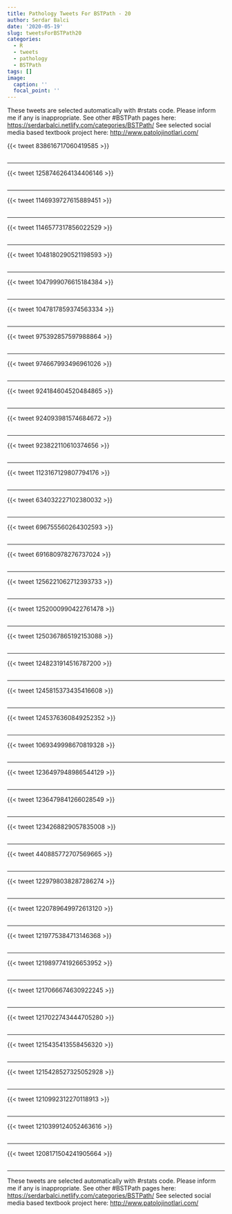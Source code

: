 ```yaml
---
title: Pathology Tweets For BSTPath - 20
author: Serdar Balci
date: '2020-05-19'
slug: tweetsForBSTPath20
categories:
  - R
  - tweets
  - pathology
  - BSTPath
tags: []
image:
  caption: ''
  focal_point: ''
---
```



These tweets are selected automatically with #rstats code. Please inform me if any is inappropriate.
See other #BSTPath pages here: https://serdarbalci.netlify.com/categories/BSTPath/ 
See selected social media based textbook project here: http://www.patolojinotlari.com/

{{< tweet 838616717060419585 >}}
<br>
<br>
<hr>
{{< tweet 1258746264134406146 >}}
<br>
<br>
<hr>
{{< tweet 1146939727615889451 >}}
<br>
<br>
<hr>
{{< tweet 1146577317856022529 >}}
<br>
<br>
<hr>
{{< tweet 1048180290521198593 >}}
<br>
<br>
<hr>
{{< tweet 1047999076615184384 >}}
<br>
<br>
<hr>
{{< tweet 1047817859374563334 >}}
<br>
<br>
<hr>
{{< tweet 975392857597988864 >}}
<br>
<br>
<hr>
{{< tweet 974667993496961026 >}}
<br>
<br>
<hr>
{{< tweet 924184604520484865 >}}
<br>
<br>
<hr>
{{< tweet 924093981574684672 >}}
<br>
<br>
<hr>
{{< tweet 923822110610374656 >}}
<br>
<br>
<hr>
{{< tweet 1123167129807794176 >}}
<br>
<br>
<hr>
{{< tweet 634032227102380032 >}}
<br>
<br>
<hr>
{{< tweet 696755560264302593 >}}
<br>
<br>
<hr>
{{< tweet 691680978276737024 >}}
<br>
<br>
<hr>
{{< tweet 1256221062712393733 >}}
<br>
<br>
<hr>
{{< tweet 1252000990422761478 >}}
<br>
<br>
<hr>
{{< tweet 1250367865192153088 >}}
<br>
<br>
<hr>
{{< tweet 1248231914516787200 >}}
<br>
<br>
<hr>
{{< tweet 1245815373435416608 >}}
<br>
<br>
<hr>
{{< tweet 1245376360849252352 >}}
<br>
<br>
<hr>
{{< tweet 1069349998670819328 >}}
<br>
<br>
<hr>
{{< tweet 1236497948986544129 >}}
<br>
<br>
<hr>
{{< tweet 1236479841266028549 >}}
<br>
<br>
<hr>
{{< tweet 1234268829057835008 >}}
<br>
<br>
<hr>
{{< tweet 440885772707569665 >}}
<br>
<br>
<hr>
{{< tweet 1229798038287286274 >}}
<br>
<br>
<hr>
{{< tweet 1220789649972613120 >}}
<br>
<br>
<hr>
{{< tweet 1219775384713146368 >}}
<br>
<br>
<hr>
{{< tweet 1219897741926653952 >}}
<br>
<br>
<hr>
{{< tweet 1217066674630922245 >}}
<br>
<br>
<hr>
{{< tweet 1217022743444705280 >}}
<br>
<br>
<hr>
{{< tweet 1215435413558456320 >}}
<br>
<br>
<hr>
{{< tweet 1215428527325052928 >}}
<br>
<br>
<hr>
{{< tweet 1210992312270118913 >}}
<br>
<br>
<hr>
{{< tweet 1210399124052463616 >}}
<br>
<br>
<hr>
{{< tweet 1208171504241905664 >}}
<br>
<br>
<hr>


These tweets are selected automatically with #rstats code. Please inform me if any is inappropriate.
See other #BSTPath pages here: https://serdarbalci.netlify.com/categories/BSTPath/ 
See selected social media based textbook project here: http://www.patolojinotlari.com/
